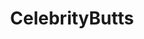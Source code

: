 ---
title: CelebrityButts
crosslinks:
- livven
- youtubefactsbot
- Celebs
- u_imguralbumbot
- WatchItForThePlot
- MassdropBot
- WrestleWithThePlot
- ArianaGrande
- botwatch
- arielwinter
- smoothslowmo_nsfw
- TaylorSwiftBum
- HottestFemaleAthletes
- ClaireGerhardstein
- TamaraThorne
- CamilaCabello
- punctuation
- Hilary_Duff
- taylorswiftbum
- celebnsfw
---